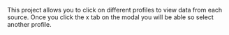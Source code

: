 This project allows you to click on different profiles to view data from each source. Once you click the x tab on the modal you will be able so select another profile.
